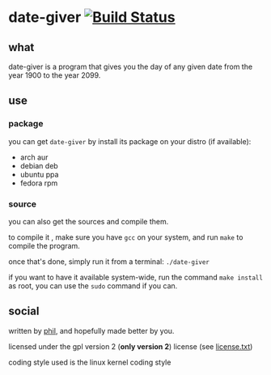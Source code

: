 # date-giver [![Build Status](https://travis-ci.org/x4m3/date-giver.svg?branch=master)](https://travis-ci.org/x4m3/date-giver)
## what
date-giver is a program that gives you the day of any given date
from the year 1900 to the year 2099.

## use
### package
you can get `date-giver` by install its package on your distro (if available):
* arch aur
* debian deb
* ubuntu ppa
* fedora rpm

### source
you can also get the sources and compile them.

to compile it , make sure you have `gcc` on your system,  and run `make`
to compile the program.

once that's done, simply run it from a terminal: `./date-giver`

if you want to have it available system-wide, run the command `make install`
as root, you can use the `sudo` command if you can.

## social
written by [phil](https://philippeloctaux.com), and hopefully made better
by you.

licensed under the gpl version 2 (**only version 2**) license
(see [license.txt](license.txt))

coding style used is the linux kernel coding style
